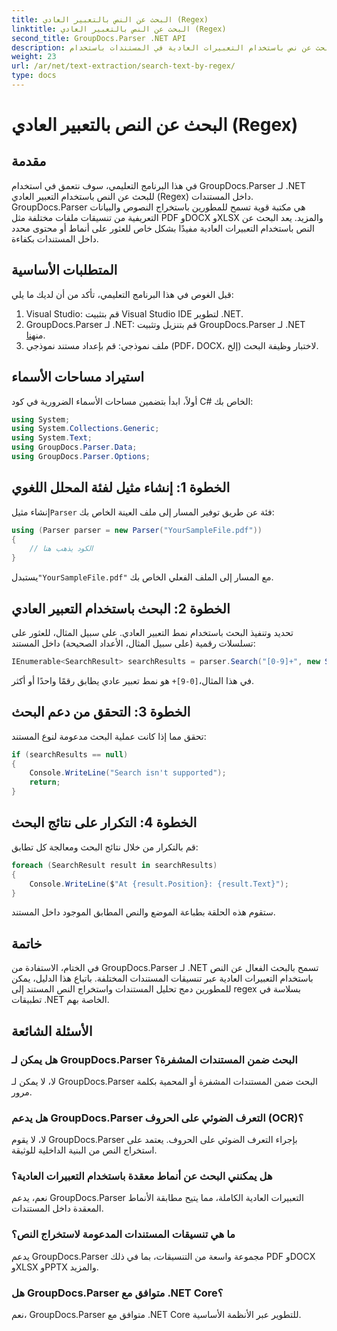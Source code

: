 ```yaml
---
title: البحث عن النص بالتعبير العادي (Regex)
linktitle: البحث عن النص بالتعبير العادي (Regex)
second_title: GroupDocs.Parser .NET API
description: تعرف على كيفية البحث عن نص باستخدام التعبيرات العادية في المستندات باستخدام GroupDocs.Parser لـ .NET. استخراج محتوى معين دون عناء.
weight: 23
url: /ar/net/text-extraction/search-text-by-regex/
type: docs
---
```

# البحث عن النص بالتعبير العادي (Regex)

## مقدمة
في هذا البرنامج التعليمي، سوف نتعمق في استخدام GroupDocs.Parser لـ .NET للبحث عن النص باستخدام التعبير العادي (Regex) داخل المستندات. GroupDocs.Parser هي مكتبة قوية تسمح للمطورين باستخراج النصوص والبيانات التعريفية من تنسيقات ملفات مختلفة مثل PDF وDOCX وXLSX والمزيد. يعد البحث عن النص باستخدام التعبيرات العادية مفيدًا بشكل خاص للعثور على أنماط أو محتوى محدد داخل المستندات بكفاءة.
## المتطلبات الأساسية
قبل الغوص في هذا البرنامج التعليمي، تأكد من أن لديك ما يلي:
1. Visual Studio: قم بتثبيت Visual Studio IDE لتطوير .NET.
2.  GroupDocs.Parser لـ .NET: قم بتنزيل وتثبيت GroupDocs.Parser لـ .NET من[هنا](https://releases.groupdocs.com/parser/net/).
3. ملف نموذجي: قم بإعداد مستند نموذجي (PDF، DOCX، إلخ) لاختبار وظيفة البحث.

## استيراد مساحات الأسماء
أولاً، ابدأ بتضمين مساحات الأسماء الضرورية في كود C# الخاص بك:
```csharp
using System;
using System.Collections.Generic;
using System.Text;
using GroupDocs.Parser.Data;
using GroupDocs.Parser.Options;
```
## الخطوة 1: إنشاء مثيل لفئة المحلل اللغوي
 إنشاء مثيل`Parser` فئة عن طريق توفير المسار إلى ملف العينة الخاص بك:
```csharp
using (Parser parser = new Parser("YourSampleFile.pdf"))
{
    // الكود يذهب هنا
}
```
 يستبدل`"YourSampleFile.pdf"` مع المسار إلى الملف الفعلي الخاص بك.
## الخطوة 2: البحث باستخدام التعبير العادي
تحديد وتنفيذ البحث باستخدام نمط التعبير العادي. على سبيل المثال، للعثور على تسلسلات رقمية (على سبيل المثال، الأعداد الصحيحة) داخل المستند:
```csharp
IEnumerable<SearchResult> searchResults = parser.Search("[0-9]+", new SearchOptions(true, false, true));
```
 في هذا المثال،`[0-9]+` هو نمط تعبير عادي يطابق رقمًا واحدًا أو أكثر.
## الخطوة 3: التحقق من دعم البحث
تحقق مما إذا كانت عملية البحث مدعومة لنوع المستند:
```csharp
if (searchResults == null)
{
    Console.WriteLine("Search isn't supported");
    return;
}
```
## الخطوة 4: التكرار على نتائج البحث
قم بالتكرار من خلال نتائج البحث ومعالجة كل تطابق:
```csharp
foreach (SearchResult result in searchResults)
{
    Console.WriteLine($"At {result.Position}: {result.Text}");
}
```
ستقوم هذه الحلقة بطباعة الموضع والنص المطابق الموجود داخل المستند.

## خاتمة
في الختام، الاستفادة من GroupDocs.Parser لـ .NET تسمح بالبحث الفعال عن النص باستخدام التعبيرات العادية عبر تنسيقات المستندات المختلفة. باتباع هذا الدليل، يمكن للمطورين دمج تحليل المستندات واستخراج النص المستند إلى regex بسلاسة في تطبيقات .NET الخاصة بهم.

## الأسئلة الشائعة
### هل يمكن لـ GroupDocs.Parser البحث ضمن المستندات المشفرة؟
لا، لا يمكن لـ GroupDocs.Parser البحث ضمن المستندات المشفرة أو المحمية بكلمة مرور.
### هل يدعم GroupDocs.Parser التعرف الضوئي على الحروف (OCR)؟
لا، لا يقوم GroupDocs.Parser بإجراء التعرف الضوئي على الحروف. يعتمد على استخراج النص من البنية الداخلية للوثيقة.
### هل يمكنني البحث عن أنماط معقدة باستخدام التعبيرات العادية؟
نعم، يدعم GroupDocs.Parser التعبيرات العادية الكاملة، مما يتيح مطابقة الأنماط المعقدة داخل المستندات.
### ما هي تنسيقات المستندات المدعومة لاستخراج النص؟
يدعم GroupDocs.Parser مجموعة واسعة من التنسيقات، بما في ذلك PDF وDOCX وXLSX وPPTX والمزيد.
### هل GroupDocs.Parser متوافق مع .NET Core؟
نعم، GroupDocs.Parser متوافق مع .NET Core للتطوير عبر الأنظمة الأساسية.
